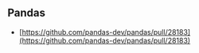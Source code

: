 
## Pandas

* [https://github.com/pandas-dev/pandas/pull/28183](https://github.com/pandas-dev/pandas/pull/28183)

